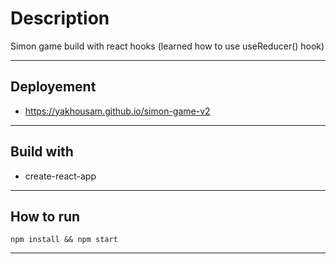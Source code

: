 # Description

 Simon game build with react hooks (learned  how to use useReducer() hook)
 
---

## Deployement  

 - https://yakhousam.github.io/simon-game-v2
 

---
## Build with

- create-react-app

---

## How to run 

```
npm install && npm start
```
---